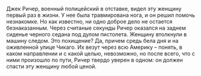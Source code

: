 <!--2023-07-09 17:11:56-->
Джек Ричер, военный полицейский в отставке, видел эту женщину первый раз в жизни. У нее была травмирована нога, и он решил помочь незнакомке. Но как известно, ни одно доброе дело не остается безнаказанным. Через считаные секунды Ричер оказался на заднем сиденье черного седана под дулом пистолета. Женщину втолкнули в машину следом. Это похищение? Да, причем средь бела дня и на оживленной улице Чикаго. Их везут через всю Америку – понять, в каком направлении и с какой целью, невозможно, но после всего, что с ними произошло по пути, Ричер твердо уверен в одном: он должен спасти эту женщину любой ценой.